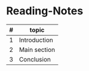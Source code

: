# Reading-Notes
| # | topic        |
|---|--------------|
| 1 | Introduction |
| 2 | Main section |
| 3 | Conclusion   |
